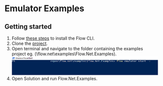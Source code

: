 # Emulator Examples

## Getting started

1. Follow [these steps](https://docs.onflow.org/flow-cli/install/) to install the Flow CLI.
2. Clone the [project](https://github.com/tyronbrand/flow.net).
3. Open terminal and navigate to the folder containing the examples project eg. (\flow.net\examples\Flow.Net.Examples).
    <img src="./emulator-start.png" alt="terminal" height="auto">
4. Open Solution and run Flow.Net.Examples.